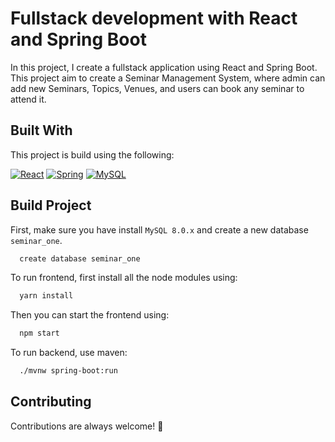 
# Fullstack development with React and Spring Boot

In this project, I create a fullstack application using React and Spring Boot. This project aim to create a Seminar Management System, where admin can add new Seminars, Topics, Venues, and users can book any seminar to attend it. 




## Built With

This project is build using the following:

[![React](https://img.shields.io/badge/react-%2320232a.svg?style=for-the-badge&logo=react&logoColor=%2361DAFB)](https://react.dev/)
[![Spring](https://img.shields.io/badge/spring-%236DB33F.svg?style=for-the-badge&logo=spring&logoColor=white)](https://spring.io/)
[![MySQL](https://img.shields.io/badge/mysql-4479A1.svg?style=for-the-badge&logo=mysql&logoColor=white)](https://www.mysql.com/)
## Build Project

First, make sure you have install ```MySQL 8.0.x``` and create a new database ```seminar_one```.
```bash
  create database seminar_one
```

To run frontend, first install all the node modules using:

```bash
  yarn install
```

Then you can start the frontend using:
```bash
  npm start
```


To run backend, use maven:

```bash
  ./mvnw spring-boot:run
```
## Contributing

Contributions are always welcome! 🍻


